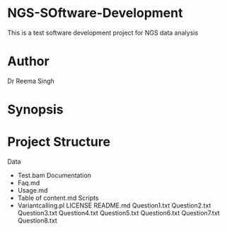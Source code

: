 # NGS-SOftware-Development
This is a test software development project for NGS data analysis
# Author
Dr Reema Singh
# Synopsis

# Project Structure

Data
 - Test.bam
Documentation
 - Faq.md
 - Usage.md
 - Table of content.md
Scripts
 - Variantcalling.pl
LICENSE
README.md
Question1.txt
Question2.txt
Question3.txt
Question4.txt
Question5.txt
Question6.txt
Question7.txt
Question8.txt
